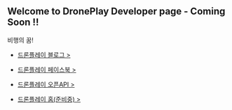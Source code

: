 ﻿## Welcome to DronePlay Developer page - Coming Soon !!

비행의 꿈!

- [드론플레이 블로그 >](http://blog.droneplay.io)
- [드론플레이 페이스북 >](http://facebook.droneplay.io)

- [드론플레이 오픈API >](http://dev.droneplay.io/api_setposition.html)

- [드론플레이 홈(준비중) >](http://droneplay.io)

